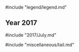 #include "legend/legend.md"

## Year 2017
#include "2017/July.md"

#include "miscellaneous/tail.md"
